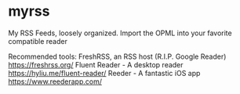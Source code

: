 # myrss
My RSS Feeds, loosely organized. Import the OPML into your favorite compatible reader

Recommended tools:
FreshRSS, an RSS host (R.I.P. Google Reader) https://freshrss.org/
Fluent Reader - A desktop reader https://hyliu.me/fluent-reader/
Reeder - A fantastic iOS app https://www.reederapp.com/
